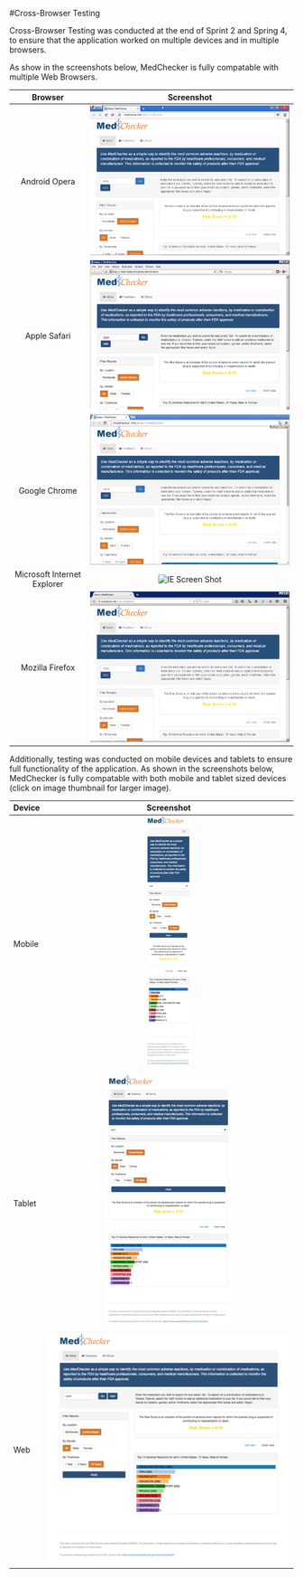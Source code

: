 #Cross-Browser Testing

Cross-Browser Testing was conducted at the end of Sprint 2 and Spring 4, to ensure that the application worked on multiple devices and in multiple browsers. 

As show in the screenshots below, MedChecker is fully compatable with multiple Web Browsers.

| Browser    |  Screenshot | 
|:---------:|:------------:|
| Android Opera|  ![Opera Screen Shot](https://github.com/IBCDBS/medchecker/blob/master/testing/assets/opera_small.png)       |
| Apple Safari|     ![Safari Screen Shot](https://github.com/IBCDBS/medchecker/blob/master/testing/assets/safari_small.png)        |
| Google Chrome|     ![Chrome Screen Shot](https://github.com/IBCDBS/medchecker/blob/master/testing/assets/chrome_small.png)        |
| Microsoft Internet Explorer| ![IE Screen Shot](https://github.com/IBCDBS/medchecker/blob/master/assets/devops/testing/ie_small.png)         |
| Mozilla Firefox|     ![Firefox Screen Shot](https://github.com/IBCDBS/medchecker/blob/master/testing/assets/firefox_small.png)        |


Additionally, testing was conducted on mobile devices and tablets to ensure full functionality of the application. As shown in the screenshots below, MedChecker is fully compatable with both mobile and tablet sized devices (click on image thumbnail for larger image).

| Device |  Screenshot | 
|:-------|:------------:|
| Mobile |     ![Mobile Screen Shot](https://github.com/IBCDBS/medchecker/blob/master/testing/assets/MedChecker_Mobile_small.png)     |
| Tablet |     ![Tablet Screen Shot](https://github.com/IBCDBS/medchecker/blob/master/testing/assets/MedChecker_Tablet_small.png)        |
| Web |     ![Web Screen Shot](https://github.com/IBCDBS/medchecker/blob/master/testing/assets/MedChecker_Web_small.png)        |
